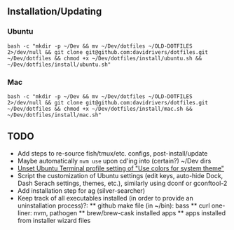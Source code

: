 ## Installation/Updating
### Ubuntu
`bash -c "mkdir -p ~/Dev && mv ~/Dev/dotfiles ~/OLD-DOTFILES 2>/dev/null && git clone git@github.com:davidrivers/dotfiles.git ~/Dev/dotfiles && chmod +x ~/Dev/dotfiles/install/ubuntu.sh && ~/Dev/dotfiles/install/ubuntu.sh"`

### Mac
`bash -c "mkdir -p ~/Dev && mv ~/Dev/dotfiles ~/OLD-DOTFILES 2>/dev/null && git clone git@github.com:davidrivers/dotfiles.git ~/Dev/dotfiles && chmod +x ~/Dev/dotfiles/install/mac.sh && ~/Dev/dotfiles/install/mac.sh"`

## TODO
* Add steps to re-source fish/tmux/etc. configs, post-install/update
* Maybe automatically `nvm use` upon cd'ing into (certain?) ~/Dev dirs
* [Unset Ubuntu Terminal profile setting of "Use colors for system theme"](https://askubuntu.com/questions/628122/how-can-i-set-the-background-color-of-gnome-terminal-using-gconftool-2)
* Script the customization of Ubuntu settings (edit keys, auto-hide Dock, Dash Serach settings, themes, etc.), similarly using dconf or gconftool-2
* Add installation step for ag (silver-searcher)
* Keep track of all executables installed (in order to provide an uninstallation process)?:
  ** github make file (in ~/bin): bass
  ** curl one-liner: nvm, pathogen
  ** brew/brew-cask installed apps
  ** apps installed from installer wizard files
